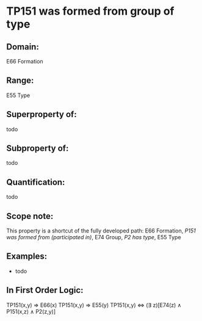 # TP151 was formed from group of type

## Domain: 

E66 Formation

## Range: 

E55 Type

## Superproperty of: 

todo

## Subproperty of: 

todo

## Quantification: 

todo

## Scope note: 

This property is a shortcut of the fully developed path: E66 Formation, _P151 was formed from (participated  in)_, E74 Group, _P2 has type_, E55 Type

## Examples: 

* todo

## In First Order Logic: 

TP151(x,y) ⇒ E66(x)
TP151(x,y) ⇒ E55(y)
TP151(x,y) ⇔ (∃ z)[E74(z) ∧ P151(x,z) ∧ P2(z,y)]

